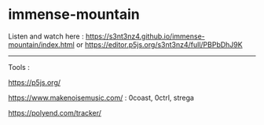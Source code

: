 # immense-mountain

Listen and watch here : https://s3nt3nz4.github.io/immense-mountain/index.html or https://editor.p5js.org/s3nt3nz4/full/PBPbDhJ9K

-------------------------------------------------------
Tools :

https://p5js.org/

https://www.makenoisemusic.com/ : 0coast, 0ctrl, strega

https://polyend.com/tracker/
